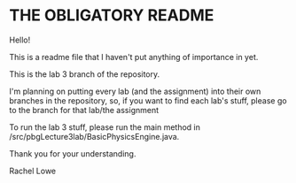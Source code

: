 # THE OBLIGATORY README

Hello!

This is a readme file that I haven't put anything of importance in yet.

This is the lab 3 branch of the repository.

I'm planning on putting every lab (and the assignment) into their own branches in the
repository, so, if you want to find each lab's stuff, please go to the branch for that
lab/the assignment

To run the lab 3 stuff, please run the main method in /src/pbgLecture3lab/BasicPhysicsEngine.java.

Thank you for your understanding.

Rachel Lowe
